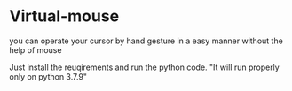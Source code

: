# Virtual-mouse
you can operate your cursor by hand gesture in a easy manner without the help of mouse

Just install the reuqirements and run the python code.
"It will run properly only on python 3.7.9"
